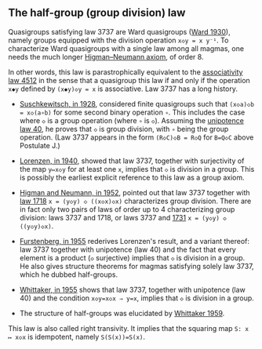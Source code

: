 ## The half-group (group division) law

Quasigroups satisfying law 3737 are Ward quasigroups ([Ward 1930](https://doi.org/10.2307/1989585)), namely groups equipped with the division operation `x◇y = x y⁻¹`.  To characterize Ward quasigroups with a single law among all magmas, one needs the much longer [Higman–Neumann axiom](https://teorth.github.io/equational_theories/implications/?42323216), of order 8.

In other words, this law is parastrophically equivalent to the [associativity law 4512](https://teorth.github.io/equational_theories/implications/?4512) in the sense that a quasigroup  this law if and only if the operation `x◆y` defined by `(x◆y)◇y = x` is associative.  Law 3737 has a long history.

- [Suschkewitsch, in 1928](https://doi.org/10.2307/1989406), considered finite quasigroups such that `(x◇a)◇b = x◇(a∘b)` for some second binary operation `∘`.  This includes the case where `◇` is a group operation (where `∘` is `◇`).  Assuming the [unipotence law 40](https://teorth.github.io/equational_theories/implications/?40), he proves that `◇` is group division, with `∘` being the group operation.  (Law 3737 appears in the form `(R◇C)◇B = R◇Q` for `B=Q◇C` above Postulate J.)

- [Lorenzen, in 1940](https://doi.org/10.1515/crll.1940.182.50), showed that law 3737, together with surjectivity of the map `y↦x◇y` for at least one `x`, implies that `◇` is division in a group.  This is possibly the earliest explicit reference to this law as a group axiom.

- [Higman and Neumann, in 1952](https://mathscinet.ams.org/mathscinet/relay-station?mr=57866), pointed out that law 3737 together with [law 1718](https://teorth.github.io/equational_theories/implications/?1718) `x = (y◇y) ◇ ((x◇x)◇x)` characterizes group division.  There are in fact only two pairs of laws of order up to 4 characterizing group division: laws 3737 and 1718, or laws 3737 and [1731](https://teorth.github.io/equational_theories/implications/?1731) `x = (y◇y) ◇ ((y◇y)◇x)`.

- [Furstenberg, in 1955](https://doi.org/10.2307/2033124) rederives Lorenzen's result, and a variant thereof: law 3737 together with unipotence (law 40) and the fact that every element is a product (`◇` surjective) implies that `◇` is division in a group.  He also gives structure theorems for magmas satisfying solely law 3737, which he dubbed half-groups.

- [Whittaker, in 1955](https://doi.org/10.1080/00029890.1955.11988712) shows that law 3737, together with unipotence (law 40) and the condition `x◇y=x◇x ⇒ y=x`, implies that `◇` is division in a group.

- The structure of half-groups was elucidated by [Whittaker 1959](https://doi.org/10.4153/CJM-1959-060-8).

This law is also called right transivity.  It implies that the squaring map `S: x ↦ x◇x` is idempotent, namely `S(S(x))=S(x)`.
